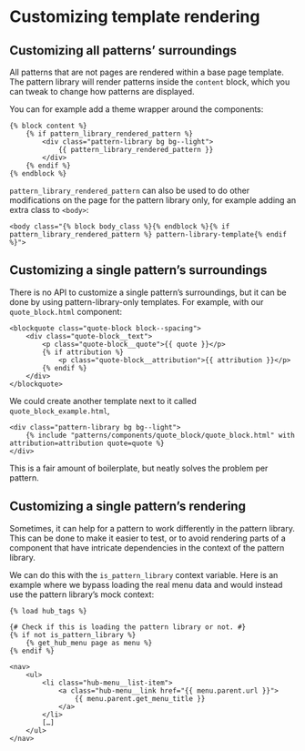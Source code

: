 # Customizing template rendering

## Customizing all patterns’ surroundings

All patterns that are not pages are rendered within a base page template. The pattern library will render patterns inside the `content` block, which you can tweak to change how patterns are displayed.

You can for example add a theme wrapper around the components:

```jinja2
{% block content %}
    {% if pattern_library_rendered_pattern %}
        <div class="pattern-library bg bg--light">
            {{ pattern_library_rendered_pattern }}
        </div>
    {% endif %}
{% endblock %}
```

`pattern_library_rendered_pattern` can also be used to do other modifications on the page for the pattern library only, for example adding an extra class to `<body>`:

```jinja2
<body class="{% block body_class %}{% endblock %}{% if pattern_library_rendered_pattern %} pattern-library-template{% endif %}">
```

## Customizing a single pattern’s surroundings

There is no API to customize a single pattern’s surroundings, but it can be done by using pattern-library-only templates. For example, with our `quote_block.html` component:

```django
<blockquote class="quote-block block--spacing">
    <div class="quote-block__text">
        <p class="quote-block__quote">{{ quote }}</p>
        {% if attribution %}
            <p class="quote-block__attribution">{{ attribution }}</p>
        {% endif %}
    </div>
</blockquote>
```

We could create another template next to it called `quote_block_example.html`,

```django
<div class="pattern-library bg bg--light">
    {% include "patterns/components/quote_block/quote_block.html" with attribution=attribution quote=quote %}
</div>
```

This is a fair amount of boilerplate, but neatly solves the problem per pattern.

## Customizing a single pattern’s rendering

Sometimes, it can help for a pattern to work differently in the pattern library. This can be done to make it easier to test, or to avoid rendering parts of a component that have intricate dependencies in the context of the pattern library.

We can do this with the `is_pattern_library` context variable. Here is an example where we bypass loading the real menu data and would instead use the pattern library’s mock context:

```django
{% load hub_tags %}

{# Check if this is loading the pattern library or not. #}
{% if not is_pattern_library %}
    {% get_hub_menu page as menu %}
{% endif %}

<nav>
    <ul>
        <li class="hub-menu__list-item">
            <a class="hub-menu__link href="{{ menu.parent.url }}">
                {{ menu.parent.get_menu_title }}
            </a>
        </li>
        […]
    </ul>
</nav>
```
